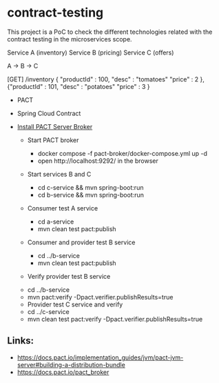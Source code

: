 # contract-testing

This project is a PoC to check the different technologies related with the contract testing in the microservices scope.

Service A (inventory)
Service B (pricing)
Service C (offers)

A -> B -> C

[GET] /inventory
{
"productId" : 100,
 "desc" : "tomatoes"
 "price" : 2
},
{"productId" : 101,
"desc" : "potatoes"
"price" : 3
}

- PACT
- Spring Cloud Contract

- [Install PACT Server Broker](./pact-broker/README.md)

  * Start PACT broker
    - docker compose -f pact-broker/docker-compose.yml up -d 
    - open http://localhost:9292/ in the browser

  * Start services B and C
    - cd c-service && mvn spring-boot:run
    - cd b-service && mvn spring-boot:run

  * Consumer test A service
    - cd a-service
    - mvn clean test pact:publish
    
  * Consumer and provider test B service
    - cd ../b-service
    - mvn clean test pact:publish
    
  *  Verify provider test B service
    - cd ../b-service
    - mvn pact:verify -Dpact.verifier.publishResults=true

  *  Provider test C service and verify
    - cd ../c-service
    - mvn clean test pact:verify -Dpact.verifier.publishResults=true

## Links:
  
  - https://docs.pact.io/implementation_guides/jvm/pact-jvm-server#building-a-distribution-bundle
  - https://docs.pact.io/pact_broker
